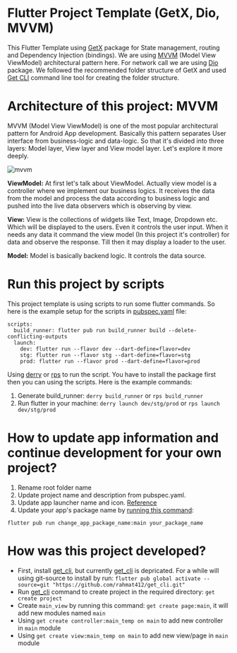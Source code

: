 # Flutter Project Template (GetX, Dio, MVVM)

This Flutter Template using [GetX](https://pub.dev/packages/get) package for State management, routing and Dependency Injection (bindings). We are using [MVVM](https://en.wikipedia.org/wiki/Model%E2%80%93view%E2%80%93viewmodel) (Model View ViewModel) architectural pattern here. For network call we are using [Dio](https://pub.dev/packages/dio) package. We followed the recommended folder structure of GetX and used [Get CLI](https://pub.dev/packages/get_cli) command line tool for creating the folder structure.

# Architecture of this project: MVVM

MVVM (Model View ViewModel) is one of the most popular architectural pattern for Android App development. Basically this pattern separates User interface from business-logic and data-logic. So that it's divided into three layers: Model layer,  View layer and View model layer. Let's explore it more deeply.

![mvvm](https://user-images.githubusercontent.com/3769029/137336079-1f3384d0-b9d6-4462-a2c4-4a3d2cc77e8a.png)

<b>ViewModel:</b> At first let's talk about ViewModel. Actually view model is a controller where we 
implement our business logics. It receives the data from the model and process the data according to
business logic and pushed into the live data observers which is observing by view.

<b>View:</b> View is the collections of widgets like Text, Image, Dropdown etc. Which will be displayed
to the users. Even it controls the user input. When it needs any data it command the view model (In this project it's controller)
for data and observe the response. Till then it may display a loader to the user.

<b>Model:</b> Model is basically backend logic. It controls the data source.

# Run this project by scripts

This project template is using scripts to run some flutter commands. So here is the example setup for the scripts in [pubspec.yaml](https://github.com/rahmat412/flutter-project-template/blob/main/pubspec.yaml) file:

```
scripts:
  build_runner: flutter pub run build_runner build --delete-conflicting-outputs
  launch:
    dev: flutter run --flavor dev --dart-define=flavor=dev
    stg: flutter run --flavor stg --dart-define=flavor=stg
    prod: flutter run --flavor prod --dart-define=flavor=prod
```

Using [derry](https://pub.dev/packages/rps) or [rps](https://pub.dev/packages/rps) to run the script. You have to install the package first then you can using the scripts. Here is the example commands:
1. Generate build_runner: `derry build_runner` or `rps build_runner`
2. Run flutter in your machine: `derry launch dev/stg/prod` or `rps launch dev/stg/prod`


# How to update app information and continue development for your own project?

1. Rename root folder name
2. Update project name and description from pubspec.yaml. 
3. Update app launcher name and icon. [Reference](https://medium.com/@vaibhavi.rana99/change-application-name-and-icon-in-flutter-bebbec297c57)
4. Update your app's package name by [running this command](https://pub.dev/packages/change_app_package_name):

`flutter pub run change_app_package_name:main your_package_name`

# How was this project developed?
- First, install [get_cli](https://pub.dev/packages/get_cli), but currently [get_cli](https://pub.dev/packages/get_cli) is depricated. For a while will using git-source to install by run: `flutter pub global activate --source=git "https://github.com/rahmat412/get_cli.git"`
- Run [get_cli](https://pub.dev/packages/get_cli) command to create project in the required directory: `get create project`
- Create `main_view` by running this command: `get create page:main`, it will add new modules named `main`
- Using `get create controller:main_temp on main` to add new controller in `main` module
- Using `get create view:main_temp on main` to add new view/page in `main` module